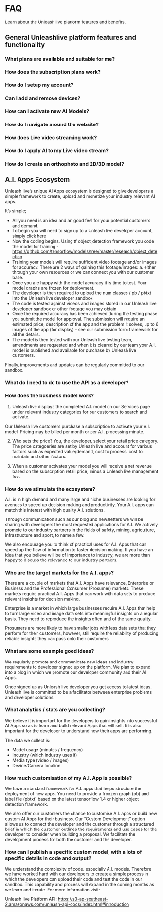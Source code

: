 # FAQ

Learn about the Unleash live platform features and benefits.

## General Unleashlive platform features and functionality

### What plans are available and suitable for me?

### How does the subscription plans work?

### How do I setup my account?

### Can I add and remove devices?

### How can I activate new AI Models?

### How do I navigate around the website?

### How does Live video streaming work?

### How do I apply AI to my Live video stream?

### How do I create an orthophoto and 2D/3D model?

## A.I. Apps Ecosystem

Unleash live’s unique AI Apps ecosystem is designed to give developers a simple framework to create, upload and monetize your industry relevant AI apps.

It’s simple;
- All you need is an idea and an good feel for your potential customers and demand.
- To begin you will need to sign up to a Unleash live developer account, simply click here 
- Now the coding begins. Using tf object_detection framework you code the model for training - https://github.com/tensorflow/models/tree/master/research/object_detection
- Training your models will require sufficient video footage and/or images for accuracy. There are 2 ways of gaining this footage/images: a. either through your own resources or we can connect you with our customer base.
- Once you are happy with the model accuracy it is time to test. Your model graphs are frozen for deployment. 
- The developer is then required to upload the num classes / pb / pbtxt into the Unleash live developer sandbox
- The code is tested against videos and images stored in our Unleash live developer sandbox or other footage you may obtain
- Once the required accuracy has been achieved during the testing phase you submit the model for approval. The submission will require an estimated price, description of the app and the problem it solves, up to 6 images of the app (for display) - see our submission form framework for all the details.
- The model is then tested with our Unleash live testing team, amendments are requested and when it is cleared by our team your A.I. model is published and available for purchase by Unleash live customers.

Finally, improvements and updates can be regularly committed to our sandbox.

### What do I need to do to use the API as a developer?

### How does the business model work?

1. Unleash live displays the completed A.I. model on our Services page under relevant industry categories for our customers to search and activate.

Our Unleash live customers purchase a subscription to activate your A.I. model. Pricing may be billed per month or per A.I. processing minute.

2. Who sets the price?
You, the developer, select your retail price category. The price categoeries are set by Unleash live and account for various factors such as expected value/demand, cost to process, cost to maintain and other factors.

3. When a customer activates your model you will receive a net revenue based on the subscription retail price, minus a Unleash live management fee.

### How do we stimulate the ecosystem?

A.I. is in high demand and many large and niche businesses are looking for avenues to speed up decision making and productivity. Your A.I. apps can match this interest with high quality A.I. solutions.

Through communication such as our blog and newsletters we will be sharing with developers the most requested applications for A.I. We actively promote to our industry partners in the fields of safety, mining, agriculture, infrastructure and sport, to name a few.

We also encourage you to think of practical uses for A.I. Apps that can speed up the flow of information to faster decision making. If you have an idea that you believe will be of importance to industry, we are more than happy to discuss the relevance to our industry partners.

### Who are the target markets for the A.I. apps?

There are a couple of markets that A.I. Apps have relevance, Enterprise or Business and the Professional Consumer (Prosumer) markets. These markets require practical A.I. Apps that can work with data sets to produce relevant insights for decision making.

Enterprise is a market in which large businesses require A.I. Apps that help to turn large video and image data sets into meaningful insights on a regular basis. They need to reproduce the insights often and of the same quality.

Prosumers are more likely to have smaller jobs with less data sets that they perform for their customers, however, still require the reliability of producing reliable insights they can pass onto their customers. 

### What are some example good ideas?

We regularly promote and communicate new ideas and industry requirements to developer signed up on the platform. We plan to expand into a blog in which we promote our developer community and their AI Apps.

Once signed up as Unleash live developer you get access to latest ideas. Unleash live is committed to be a facilitator between enterprise problems and developer solutions.

### What analytics / stats are you collecting?

We believe it is important for the developers to gain insights into successful AI Apps so as to learn and build relevant Apps that will sell. It is also important for the developer to understand how their apps are performing.

The data we collect is:
- Model usage (minutes / frequency)
- Industry (which industry uses it)
- Media type (video / images)
- Device/Camera location

### How much customisation of my A.I. App is possible?

We have a standard framework for A.I. apps that helps structure the deployment of new apps. You need to provide a fronzen graph (pb) and label file (pbtxt) based on the latest tensorflow 1.4 or higher object detection framework.

We also offer our customers the chance to customise A.I. apps or build new custom AI Apps for their business. Our “Custom Development” option allows us to connect the developer and the customer through a structured brief in which the customer outlines the requirements and use cases for the developer to consider when building a proposal. We facilitate the development process for both the customer and the developer. 

### How can I publish a specific custom model, with a lots of specific details in code and output?

We understand the complexity of code, especially A.I. models. Therefore we have worked hard with our developers to create a simple process in which the developers can upload their code and test the code in our sandbox. This capability and process will expand in the coming months as we learn and iterate. For more information visit:

Unleash live Platform API: 
https://s3-ap-southeast-2.amazonaws.com/unleash-api-docs/index.html#introduction

